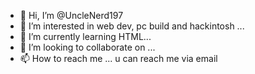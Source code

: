 - 👋 Hi, I’m @UncleNerd197
- 👀 I’m interested in web dev, pc build and hackintosh ...
- 🌱 I’m currently learning HTML...
- 💞️ I’m looking to collaborate on ...
- 📫 How to reach me  ... u can reach me via email

<!---
UncleNerd197/UncleNerd197 is a ✨ special ✨ repository because its `README.md` (this file) appears on your GitHub profile.
You can click the Preview link to take a look at your changes.
--->

